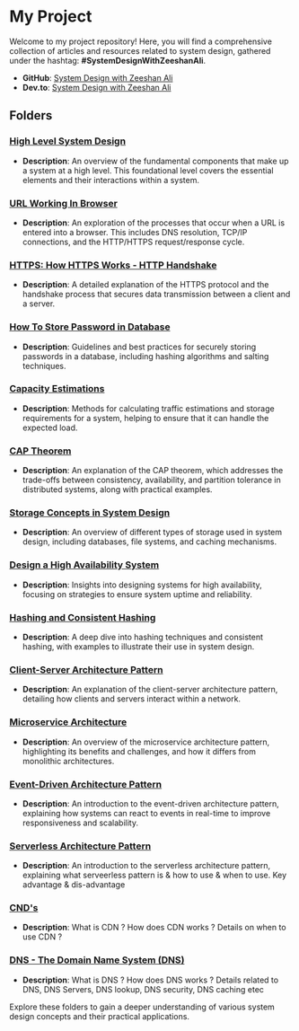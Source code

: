 # My Project

Welcome to my project repository! Here, you will find a comprehensive collection of articles and resources related to system design, gathered under the hashtag: **#SystemDesignWithZeeshanAli**.

- **GitHub**: [System Design with Zeeshan Ali](https://github.com/ZeeshanAli-0704/SystemDesignWithZeeshanAli)
- **Dev.to**: [System Design with Zeeshan Ali](https://dev.to/t/systemdesignwithzeeshanali)

## Folders

### [High Level System Design](./High_Level_System_Design/)
- **Description**: An overview of the fundamental components that make up a system at a high level. This foundational level covers the essential elements and their interactions within a system.

### [URL Working In Browser](./URL_Working_In_Browser/)
- **Description**: An exploration of the processes that occur when a URL is entered into a browser. This includes DNS resolution, TCP/IP connections, and the HTTP/HTTPS request/response cycle.

### [HTTPS: How HTTPS Works - HTTP Handshake](./Https_How_Https_Works/)
- **Description**: A detailed explanation of the HTTPS protocol and the handshake process that secures data transmission between a client and a server.

### [How To Store Password in Database](./How_To_Store_Password_in_Database/)
- **Description**: Guidelines and best practices for securely storing passwords in a database, including hashing algorithms and salting techniques.

### [Capacity Estimations](./Capacity_Estimations/)
- **Description**: Methods for calculating traffic estimations and storage requirements for a system, helping to ensure that it can handle the expected load.

### [CAP Theorem](./CAP_Theorem/)
- **Description**: An explanation of the CAP theorem, which addresses the trade-offs between consistency, availability, and partition tolerance in distributed systems, along with practical examples.

### [Storage Concepts in System Design](./Storage_Concepts_in_System_Design/)
- **Description**: An overview of different types of storage used in system design, including databases, file systems, and caching mechanisms.

### [Design a High Availability System](./Design_a_High_Availability_System/)
- **Description**: Insights into designing systems for high availability, focusing on strategies to ensure system uptime and reliability.

### [Hashing and Consistent Hashing](./Hashing_Consistent_Hashing/)
- **Description**: A deep dive into hashing techniques and consistent hashing, with examples to illustrate their use in system design.

### [Client-Server Architecture Pattern](./Client_Server_Architecture_Pattern/)
- **Description**: An explanation of the client-server architecture pattern, detailing how clients and servers interact within a network.

### [Microservice Architecture](./Micro_Service_Architecture/)
- **Description**: An overview of the microservice architecture pattern, highlighting its benefits and challenges, and how it differs from monolithic architectures.

### [Event-Driven Architecture Pattern](./Event_Driven_Architecture_Pattern/)
- **Description**: An introduction to the event-driven architecture pattern, explaining how systems can react to events in real-time to improve responsiveness and scalability.



### [Serverless Architecture Pattern](./Serverless_Architecture_Pattern)
- **Description**: An introduction to the serverless architecture pattern, explaining what serveerless pattern is & how to use & when to use. Key advantage & dis-advantage


### [CND's](./CDN)
- **Description**: What is CDN ? How does CDN works ? Details on when to use CDN ? 

### [DNS - The Domain Name System (DNS)](./DNS)
- **Description**: What is DNS ? How does DNS works ? Details related to DNS, DNS Servers, DNS lookup, DNS security, DNS caching etec

Explore these folders to gain a deeper understanding of various system design concepts and their practical applications.